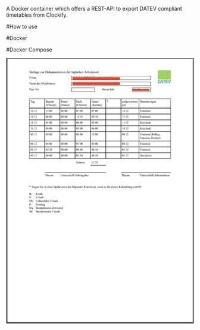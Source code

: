A Docker container which offers a REST-API to export DATEV compliant timetables from Clockify.

#How to use

#Docker

#Docker Compose

![Example](def.png)

